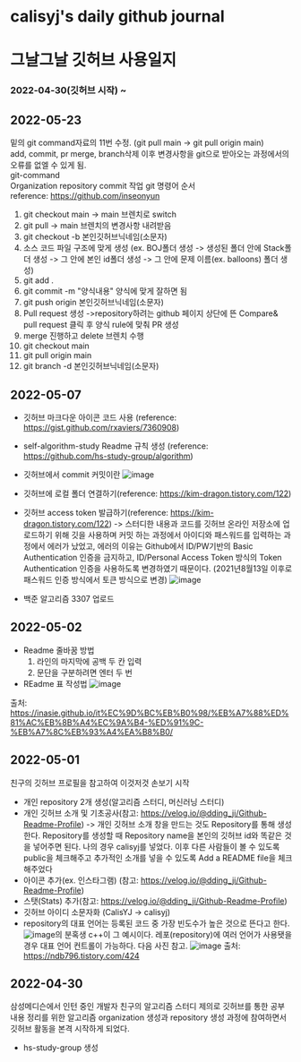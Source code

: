# calisyj's daily github journal
# 그날그날 깃허브 사용일지

### 2022-04-30(깃허브 시작) ~ 

## 2022-05-23
밑의 git command자료의 11번 수정. (git pull main -> git pull origin main)  
add, commit, pr merge, branch삭제 이후 변경사항을 git으로 받아오는 과정에서의 오류를 없엘 수 있게 됨.  
git-command  
Organization repository commit 작업 git 명령어 순서   
reference: https://github.com/inseonyun
1. git checkout main -> main 브렌치로 switch
2. git pull -> main 브렌치의 변경사항 내려받음 
3. git checkout -b 본인깃허브닉네임(소문자)
4. 소스 코드 파일 구조에 맞게 생성 (ex. BOJ폴더 생성 -> 생성된 폴더 안에 Stack폴더 생성 -> 그 안에 본인 id폴더 생성
-> 그 안에 문제 이름(ex. balloons) 폴더 생성)
5. git add .
6. git commit -m "양식내용" 양식에 맞게 잘하면 됨
7. git push origin 본인깃허브닉네임(소문자)
8. Pull request 생성
->repository하려는 github 페이지 상단에 뜬 Compare& pull request 클릭 후 양식 rule에 맞춰 PR 생성
9. merge 진행하고 delete 브렌치 수행
10. git checkout main
11. git pull origin main
12. git branch -d 본인깃허브닉네임(소문자)

## 2022-05-07
- 깃허브 마크다운 아이콘 코드 사용 (reference: https://gist.github.com/rxaviers/7360908)
- self-algorithm-study Readme 규칙 생성 (reference: https://github.com/hs-study-group/algorithm)
- 깃허브에서 commit 커밋이란
 ![image](https://user-images.githubusercontent.com/77192299/167232750-b6f5f52c-0d47-4d35-bf6e-10ed58dc0583.png)

- 깃허브에 로컬 폴더 연결하기(reference: https://kim-dragon.tistory.com/122)
- 깃허브 access token 발급하기(reference: https://kim-dragon.tistory.com/122)
-> 스터디한 내용과 코드를 깃허브 온라인 저장소에 업로드하기 위해 깃을 사용하며 커밋 하는 과정에서 아이디와 패스워드를 입력하는 과정에서 에러가 났었고, 에러의 이유는 Github에서 ID/PW기반의 Basic Authentication 인증을 금지하고, ID/Personal Access Token 방식의 Token Authentication 인증을 사용하도록 변경하였기 때문이다. (2021년8월13일 이후로 패스워드 인증 방식에서 토큰 방식으로 변경)
![image](https://user-images.githubusercontent.com/77192299/167232717-3c9defde-0cdf-436a-8c84-cc598c47d2b5.png)
- 백준 알고리즘 3307 업로드


## 2022-05-02
- Readme 줄바꿈 방법
  1) 라인의 마지막에 공백 두 칸 입력
  2) 문단을 구분하려면 엔터 두 번
- REadme 표 작성법
![image](https://user-images.githubusercontent.com/77192299/166233392-3a6b87ba-229c-4704-82e5-7e4b0a79fda1.png)

출처: https://inasie.github.io/it%EC%9D%BC%EB%B0%98/%EB%A7%88%ED%81%AC%EB%8B%A4%EC%9A%B4-%ED%91%9C-%EB%A7%8C%EB%93%A4%EA%B8%B0/

## 2022-05-01
친구의 깃허브 프로필을 참고하여 이것저것 손보기 시작
- 개인 repository 2개 생성(알고리즘 스터디, 머신러닝 스터디)
- 개인 깃허브 소개 및 기초공사(참고: https://velog.io/@dding_ji/Github-Readme-Profile)
-> 개인 깃허브 소개 창을 만드는 것도 Repository를 통해 생성한다.  Repository를 생성할 때 Repository name을 본인의 깃허브 id와 똑같은 것을 넣어주면 된다. 나의 경우 calisyj를 넣었다. 이후 다른 사람들이 볼 수 있도록 public을 체크해주고 추가적인 소개를 넣을 수 있도록 Add a README file을 체크해주었다
- 아이콘 추가(ex. 인스타그램) (참고: https://velog.io/@dding_ji/Github-Readme-Profile)
- 스탯(Stats) 추가(참고: https://velog.io/@dding_ji/Github-Readme-Profile)
- 깃허브 아이디 소문자화 (CalisYJ -> calisyj)
- repository의 대표 언어는 등록된 코드 중 가장 빈도수가 높은 것으로 뜬다고 한다.
![image](https://user-images.githubusercontent.com/77192299/166131915-65949917-10eb-4cd3-8c4d-4878120e2811.png)의 분혹생 c++이 그 예시이다. 레포(repository)에 여러 언어가 사용됏을 경우 대표 언어 컨트롤이 가능하다. 다음 사진 참고. ![image](https://user-images.githubusercontent.com/77192299/166131939-7adc6017-6a03-44ae-8b1f-2944310cf264.png)
출처: https://ndb796.tistory.com/424

## 2022-04-30
삼성메디슨에서 인턴 중인 개발자 친구의 알고리즘 스터디 제의로
깃허브를 통한 공부 내용 정리를 위한 알고리즘 organization 생성과 repository 생성 과정에 참여하면서
깃허브 활동을 본격 시작하게 되었다.
- hs-study-group 생성


